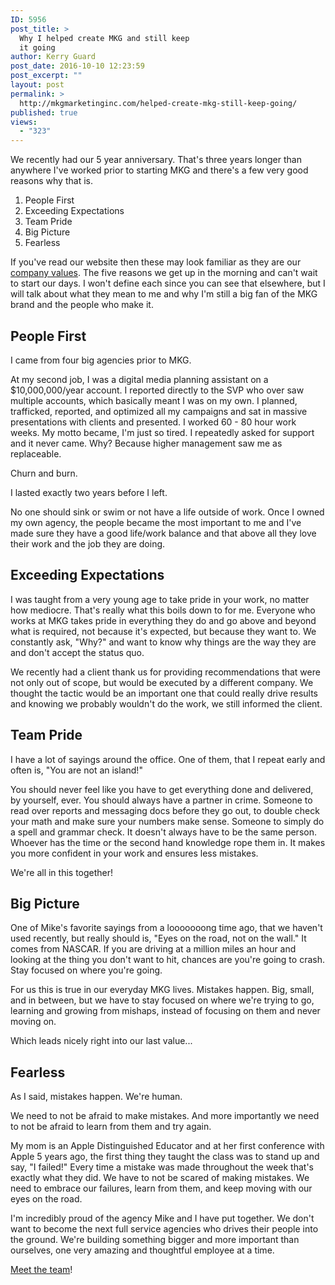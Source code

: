 ```yaml
---
ID: 5956
post_title: >
  Why I helped create MKG and still keep
  it going
author: Kerry Guard
post_date: 2016-10-10 12:23:59
post_excerpt: ""
layout: post
permalink: >
  http://mkgmarketinginc.com/helped-create-mkg-still-keep-going/
published: true
views:
  - "323"
---
```

We recently had our 5 year anniversary. That's three years longer than anywhere I've worked prior to starting MKG and there's a few very good reasons why that is.
<ol>
 	<li>People First</li>
 	<li>Exceeding Expectations</li>
 	<li>Team Pride</li>
 	<li>Big Picture</li>
 	<li>Fearless</li>
</ol>
If you've read our website then these may look familiar as they are our <a href="http://mkgmarketinginc.com/about/values/">company values</a>. The five reasons we get up in the morning and can't wait to start our days. I won't define each since you can see that elsewhere, but I will talk about what they mean to me and why I'm still a big fan of the MKG brand and the people who make it.
<h2>People First</h2>
I came from four big agencies prior to MKG.

At my second job, I was a digital media planning assistant on a $10,000,000/year account. I reported directly to the SVP who over saw multiple accounts, which basically meant I was on my own. I planned, trafficked, reported, and optimized all my campaigns and sat in massive presentations with clients and presented. I worked 60 - 80 hour work weeks. My motto became, I'm just so tired. I repeatedly asked for support and it never came. Why? Because higher management saw me as replaceable.

Churn and burn.

I lasted exactly two years before I left.

No one should sink or swim or not have a life outside of work. Once I owned my own agency, the people became the most important to me and I've made sure they have a good life/work balance and that above all they love their work and the job they are doing.
<h2>Exceeding Expectations</h2>
I was taught from a very young age to take pride in your work, no matter how mediocre. That's really what this boils down to for me. Everyone who works at MKG takes pride in everything they do and go above and beyond what is required, not because it's expected, but because they want to. We constantly ask, "Why?" and want to know why things are the way they are and don't accept the status quo.

We recently had a client thank us for providing recommendations that were not only out of scope, but would be executed by a different company. We thought the tactic would be an important one that could really drive results and knowing we probably wouldn't do the work, we still informed the client.
<h2>Team Pride</h2>
I have a lot of sayings around the office. One of them, that I repeat early and often is, "You are not an island!"

You should never feel like you have to get everything done and delivered, by yourself, ever. You should always have a partner in crime. Someone to read over reports and messaging docs before they go out, to double check your math and make sure your numbers make sense. Someone to simply do a spell and grammar check. It doesn't always have to be the same person. Whoever has the time or the second hand knowledge rope them in. It makes you more confident in your work and ensures less mistakes.

We're all in this together!
<h2>Big Picture</h2>
One of Mike's favorite sayings from a looooooong time ago, that we haven't used recently, but really should is, "Eyes on the road, not on the wall." It comes from NASCAR. If you are driving at a million miles an hour and looking at the thing you don't want to hit, chances are you're going to crash. Stay focused on where you're going.

For us this is true in our everyday MKG lives. Mistakes happen. Big, small, and in between, but we have to stay focused on where we're trying to go, learning and growing from mishaps, instead of focusing on them and never moving on.

Which leads nicely right into our last value...
<h2>Fearless</h2>
As I said, mistakes happen. We're human.

We need to not be afraid to make mistakes. And more importantly we need to not be afraid to learn from them and try again.

My mom is an Apple Distinguished Educator and at her first conference with Apple 5 years ago, the first thing they taught the class was to stand up and say, "I failed!" Every time a mistake was made throughout the week that's exactly what they did. We have to not be scared of making mistakes. We need to embrace our failures, learn from them, and keep moving with our eyes on the road.

I'm incredibly proud of the agency Mike and I have put together. We don't want to become the next full service agencies who drives their people into the ground. We're building something bigger and more important than ourselves, one very amazing and thoughtful employee at a time.

<a href="http://mkgmarketinginc.com/about/team/">Meet the team</a>!
